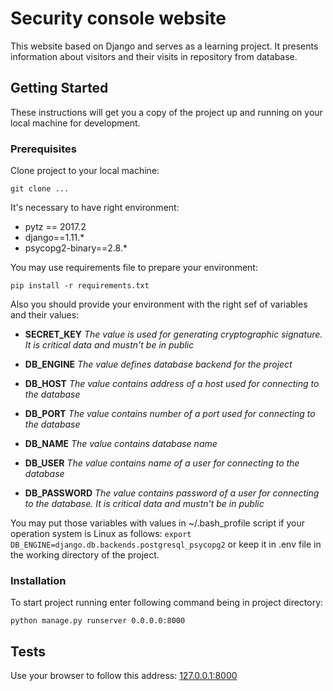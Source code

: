 # Security console website

This website based on Django and serves as a learning project. It presents information about visitors and their visits in repository from database.

## Getting Started

These instructions will get you a copy of the project up and running on your local machine for development.

### Prerequisites

Clone project to your local machine:

`git clone ...`

It's necessary to have right environment:

* pytz == 2017.2
* django==1.11.*
* psycopg2-binary==2.8.*

You may use requirements file to prepare your environment:

`pip install -r requirements.txt`

Also you should provide your environment with the right sef of variables and their values:

* __SECRET_KEY__
  *The value is used for generating cryptographic signature. It is critical data and mustn't be in public*
* __DB_ENGINE__ 
  *The value defines database backend for the project*

* __DB_HOST__
  *The value contains address of a host used for connecting to the database*

* __DB_PORT__
  *The value contains number of a port used for connecting to the database*

* __DB_NAME__
  *The value contains database name*

* __DB_USER__
  *The value contains name of a user for connecting to the database*

* __DB_PASSWORD__
  *The value contains password of a user for connecting to the database.  It is critical data and mustn't be in public*

You may put those variables with values in ~/.bash_profile script if your operation system is Linux as follows: `export DB_ENGINE=django.db.backends.postgresql_psycopg2` or keep it in .env file in the working directory of the project.

### Installation

To start project running enter following command being in project directory:

`python manage.py runserver 0.0.0.0:8000`

## Tests

Use your browser to follow this address: [127.0.0.1:8000](http://127.0.0.1:8000)